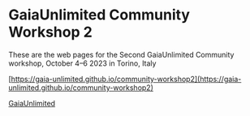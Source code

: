 # GaiaUnlimited Community Workshop 2

These are the web pages for the Second GaiaUnlimited Community workshop, October 4&ndash;6 2023 in Torino, Italy

[https://gaia-unlimited.github.io/community-workshop2](https://gaia-unlimited.github.io/community-workshop2)


[GaiaUnlimited](https://gaia-unlimited.org/)
